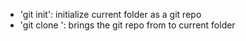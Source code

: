 - 'git init': initialize current folder as a git repo
- 'git clone <URL>': brings the git repo from <URL> to current folder 
